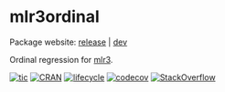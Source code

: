 # mlr3ordinal

Package website: [release](https://mlr3ordinal.mlr-org.com/) | [dev](https://mlr3oridnal.mlr-org.com/dev)

Ordinal regression for [mlr3](https://mlr3.mlr-org.com).

<!-- badges: start -->
[![tic](https://github.com/mlr-org/mlr3ordinal/workflows/tic/badge.svg?branch=master)](https://github.com/mlr-org/mlr3ordinal/actions)
[![CRAN](https://www.r-pkg.org/badges/version/mlr3ordinal)](https://cran.r-project.org/package=mlr3ordinal)
[![lifecycle](https://img.shields.io/badge/lifecycle-maturing-blue.svg)](https://www.tidyverse.org/lifecycle/#maturing)
[![codecov](https://codecov.io/gh/mlr-org/mlr3ordinal/branch/master/graph/badge.svg)](https://codecov.io/gh/mlr-org/mlr3ordinal)
[![StackOverflow](https://img.shields.io/badge/stackoverflow-mlr3-orange.svg)](https://stackoverflow.com/questions/tagged/mlr3)
<!-- badges: end -->
